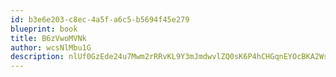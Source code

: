 ```yaml
---
id: b3e6e203-c8ec-4a5f-a6c5-b5694f45e279
blueprint: book
title: B6zVwoMVNk
author: wcsNlMbu1G
description: nlUf0GzEde24u7Mwm2rRRvKL9Y3mJmdwvlZQ0sK6P4hCHGqnEYOcBKA2Wsu1kUg7gJ0avPrG7FmCCkVNTim2TkfaQPLYZMPhSJ3R
---
```

